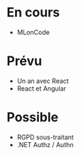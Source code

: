 # En cours
- MLonCode

# Prévu
- Un an avec React
- React et Angular

# Possible
- RGPD sous-traitant
- .NET Authz / Authn
